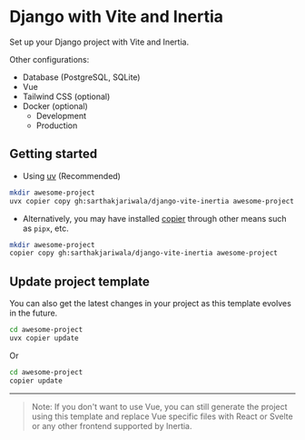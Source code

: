 # Django with Vite and Inertia

Set up your Django project with Vite and Inertia.

Other configurations:

- Database (PostgreSQL, SQLite)
- Vue
- Tailwind CSS (optional)
- Docker (optional)
  - Development
  - Production

## Getting started

- Using [uv](https://docs.astral.sh/uv/) (Recommended)

```bash
mkdir awesome-project
uvx copier copy gh:sarthakjariwala/django-vite-inertia awesome-project
```

- Alternatively, you may have installed [copier](https://copier.readthedocs.io/en/stable/) through other means such as `pipx`, etc.

```bash
mkdir awesome-project
copier copy gh:sarthakjariwala/django-vite-inertia awesome-project
```

## Update project template

You can also get the latest changes in your project as this template evolves in the future.

```bash
cd awesome-project
uvx copier update
```

Or

```bash
cd awesome-project
copier update
```

---

> Note: If you don't want to use Vue, you can still generate the project using this template and replace Vue specific files with React or Svelte or any other frontend supported by Inertia.
